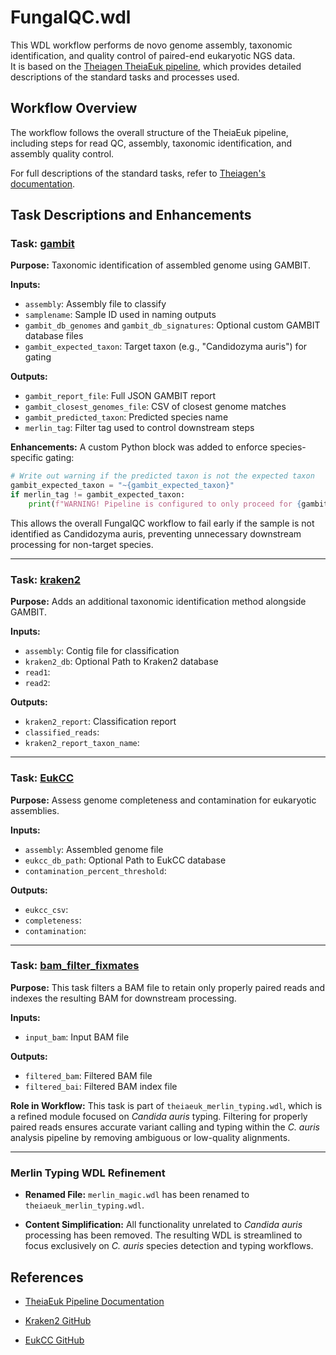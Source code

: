FungalQC.wdl
=========================

This WDL workflow performs de novo genome assembly, taxonomic identification, and quality control of paired-end eukaryotic NGS data.\
It is based on the [Theiagen TheiaEuk pipeline](https://theiagen.github.io/public_health_bioinformatics/latest/workflows/genomic_characterization/theiaeuk/), which provides detailed descriptions of the standard tasks and processes used.

Workflow Overview
-----------------

The workflow follows the overall structure of the TheiaEuk pipeline, including steps for read QC, assembly, taxonomic identification, and assembly quality control.

For full descriptions of the standard tasks, refer to [Theiagen's documentation](https://theiagen.github.io/public_health_bioinformatics/latest/workflows/genomic_characterization/theiaeuk/).


## Task Descriptions and Enhancements

### Task: [gambit](https://github.com/broadinstitute/idmp-fungal-pipelines/blob/main/tasks/taxon_id/task_gambit.wdl)

**Purpose:**
Taxonomic identification of assembled genome using GAMBIT.

**Inputs:**
- `assembly`: Assembly file to classify
- `samplename`: Sample ID used in naming outputs
- `gambit_db_genomes` and `gambit_db_signatures`: Optional custom GAMBIT database files
- `gambit_expected_taxon`: Target taxon (e.g., "Candidozyma auris") for gating

**Outputs:**
- `gambit_report_file`: Full JSON GAMBIT report
- `gambit_closest_genomes_file`: CSV of closest genome matches
- `gambit_predicted_taxon`: Predicted species name
- `merlin_tag`: Filter tag used to control downstream steps

**Enhancements:**
A custom Python block was added to enforce species-specific gating:

```python
# Write out warning if the predicted taxon is not the expected taxon
gambit_expected_taxon = "~{gambit_expected_taxon}"
if merlin_tag != gambit_expected_taxon:
    print(f"WARNING! Pipeline is configured to only proceed for {gambit_expected_taxon}. Found: {merlin_tag}", file=sys.stderr)
```

This allows the overall FungalQC workflow to fail early if the sample is not identified as Candidozyma auris, preventing unnecessary downstream processing for non-target species.

---

### Task: [kraken2](https://github.com/broadinstitute/idmp-fungal-pipelines/blob/main/tasks/taxon_id/task_kraken2.wdl)

**Purpose:**
Adds an additional taxonomic identification method alongside GAMBIT.

**Inputs:**
- `assembly`: Contig file for classification
- `kraken2_db`: Optional Path to Kraken2 database
- `read1`:
- `read2`:

**Outputs:**
- `kraken2_report`: Classification report
- `classified_reads`:
- `kraken2_report_taxon_name`:


---

### Task: [EukCC](https://github.com/broadinstitute/idmp-fungal-pipelines/blob/main/tasks/quality_control/advanced_metrics/task_EukCC.wdl)

**Purpose:**
Assess genome completeness and contamination for eukaryotic assemblies.

**Inputs:**
- `assembly`: Assembled genome file
- `eukcc_db_path`: Optional Path to EukCC database
- `contamination_percent_threshold`:

**Outputs:**
- `eukcc_csv`:
- `completeness`:
- `contamination`:

---

### Task: [bam_filter_fixmates](https://github.com/broadinstitute/idmp-fungal-pipelines/blob/main/tasks/quality_control/read_filtering/task_filter_bam.wdl)

**Purpose:**
This task filters a BAM file to retain only properly paired reads and indexes the resulting BAM for downstream processing.

**Inputs:**
- `input_bam`: Input BAM file

**Outputs:**
- `filtered_bam`:  Filtered BAM file
- `filtered_bai`: Filtered BAM index file

**Role in Workflow:**
This task is part of `theiaeuk_merlin_typing.wdl`, which is a refined module focused on *Candida auris* typing. Filtering for properly paired reads ensures accurate variant calling and typing within the *C. auris* analysis pipeline by removing ambiguous or low-quality alignments.

---


### Merlin Typing WDL Refinement

-   **Renamed File:** `merlin_magic.wdl` has been renamed to `theiaeuk_merlin_typing.wdl`.

-   **Content Simplification:** All functionality unrelated to *Candida auris* processing has been removed. The resulting WDL is streamlined to focus exclusively on *C. auris* species detection and typing workflows.


References
----------

-   [TheiaEuk Pipeline Documentation](https://theiagen.github.io/public_health_bioinformatics/latest/workflows/genomic_characterization/theiaeuk/)

-   [Kraken2 GitHub](https://github.com/DerrickWood/kraken2)

-   [EukCC GitHub](https://github.com/Finn-Lab/EukCC)